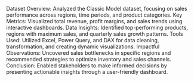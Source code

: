 Dataset Overview: Analyzed the Classic Model dataset, focusing on sales performance across regions, time periods, and product categories.
Key Metrics: Visualized total revenue, profit margins, and sales trends using interactive dashboards.
Data Insights: Identified top-performing products, regions with maximum sales, and quarterly sales growth patterns.
Tools Used: Utilized Excel, Power Query, and DAX for data cleaning, transformation, and creating dynamic visualizations.
Impactful Observations: Uncovered sales bottlenecks in specific regions and recommended strategies to optimize inventory and sales channels.
Conclusion: Enabled stakeholders to make informed decisions by presenting actionable insights through a user-friendly dashboard.
